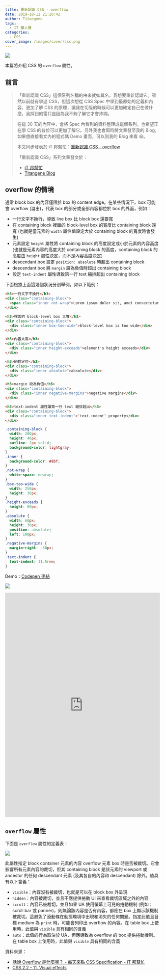 ```yaml
---
title: 重新認識 CSS - overflow
date: 2019-10-12 21:20:42
author: Titangene
tags:
  - IT 鐵人賽
categories:
  - CSS
cover_image: /images/cover/css.png
---
```


![](../images/cover/css.png)

本篇將介紹 CSS 的 `overflow` 屬性。

<!-- more -->

## 前言

> 「重新認識 CSS」這個系列名稱的由來就如其名，我想要重新認識它。雖然以前就有學過 CSS，但這次想從 CSS Spec 中學到最原始的定義和內容，更加了解 CSS 的原理，讓我在切版的時候可以更加確定自己在做什麼，我踩到的雷只是因為我不夠了解它才會炸開。
> 
> 在這 30 天的內容中，會將 Spec 內看到的資料整理成這個系列，也希望正在學 CSS 的各位可以更加了解它。另外我也會同時將文章發至我的 Blog，如果想直接看文內的程式碼 Demo 畫面，可以到我的 Blog 來看 😃。
> 
> 本文同步發表於 iT 邦幫忙：[重新認識 CSS - overflow](https://ithelp.ithome.com.tw/articles/10227474)
> 
> 「重新認識 CSS」系列文章發文於：
> - [iT 邦幫忙](https://ithelp.ithome.com.tw/users/20117586/ironman/2617)
> - [Titangene Blog](https://titangene.github.io/tags/it-%E9%90%B5%E4%BA%BA%E8%B3%BD/)

## overflow 的情境

通常 block box 的內容僅限於 box 的 content edge。在某些情況下，box 可能會 overflow (溢出)，代表 box 的部分或全部內容都位於 box 的外面，例如：

- 一行文字不換行，導致 line box 比 block box 還要寬
- 在 containing block 裡面的 block-level box 的寬度比 containing block 還寬 (也就是當元素的 `width` 屬性值設定大於 containing block 的寬度時會發生)
- 元素設定 `height` 屬性將 containing block 的高度設定成小於元素的內容高度 (也就是元素內容的高度大於 containing block 的高度，containing block 的高度由 `height` 屬性決定，而不是內容高度決定)
- descendant box 設定 `position: absolute` 時超出 containing block
- descendant box 將 `margin` 設為負值時超出 containing block
- 設定 `text-indent` 屬性導致第一行 text 縮排超出 containing block

下面根據上面這幾個狀況分別舉例，如以下範例：

```html
<h3>一行文字不換行</h3>
<div class="containing-block">
  <span class="inner not-wrap">Lorem ipsum dolor sit, amet consectetur elit.</span>
</div>

<h3>裡面的 block-level box 太寬</h3>
<div class="containing-block">
  <div class="inner box-too-wide">block-level box is too wide</div>
</div>

<h3>內容太高</h3>
<div class="containing-block">
  <div class="inner height-exceeds">element's height exceeds</div>
</div>

<h3>絕對定位</h3>
<div class="containing-block">
  <div class="inner absolute">absolute</div>
</div>

<h3>margin 設為負值</h3>
<div class="containing-block">
  <div class="inner negative-margins">negative margins</div>
</div>

<h3>text-indent 屬性讓第一行 text 縮排超出</h3>
<div class="containing-block">
  <div class="inner text-indent">'text-indent' property</div>
</div>
```

```css
.containing-block {
  width: 200px;
  height: 40px;
  outline: 2px solid;
  background-color: lightgray;
}
.inner {
  background-color: #8bf;
}
.not-wrap {
  white-space: nowrap;
}
.box-too-wide {
  width: 250px;
  height: 30px;
}
.height-exceeds {
  height: 60px;
}
.absolute {
  width: 60px;
  height: 30px;
  position: absolute;
  left: 190px;
}
.negative-margins {
  margin-right: -50px;
}
.text-indent {
  text-indent: 11.5rem;
}
```

Demo：[Codepen 連結](https://codepen.io/titangene/pen/zYYrZOe)

![](../images/css-overflow/2019-10-12-20-31-01.png)

<iframe height="731" style="width: 100%;" scrolling="no" title="overflow 情境" src="https://codepen.io/titangene/embed/zYYrZOe?height=731&theme-id=dark&default-tab=css,result" frameborder="no" allowtransparency="true" allowfullscreen="true">
  See the Pen <a href='https://codepen.io/titangene/pen/zYYrZOe'>overflow 情境</a> by Titangene
  (<a href='https://codepen.io/titangene'>@titangene</a>) on <a href='https://codepen.io'>CodePen</a>.
</iframe>

## `overflow` 屬性

下面是 `overflow` 屬性的定義表：

![](../images/css-overflow/2019-10-12-20-37-09.png)

此屬性指定 block container 元素的內容 overflow 元素 box 時是否被裁切。它會影響所有元素內容的裁切，但其 containing block 是該元素的 viewport 或 ancestor 的任何 descendant 元素 (及其各自的內容和 descendant) 除外。值具有以下含義：

- `visible`：內容沒有被裁切，也就是可以在 block box 外呈現
- `hidden`：內容被裁切，並且不應提供捲動 UI 來查看裁切區域之外的內容
- `scroll`：內容已被裁切，並且如果 UA 使用螢幕上可見的捲動機制 (例如：scroll bar 或 panner)，則無論該內容是否有內容，都應在 box 上顯示該機制被裁切。這避免了滾動條在動態環境中出現和消失的任何問題。指定此值且目標 medium 為 `print` 時，可能會列印出 overflow 的內容。在 table box 上使用時，此值與 `visible` 具有相同的含義
- `auto`：此值的行為取決於 UA，但應導致為 overflow 的 box 提供捲動機制。在 table box 上使用時，此值與 `visible` 具有相同的含義

資料來源：
- [話說 Overflow 是什麼呢？ - 每天來點 CSS Specification - iT 邦幫忙](https://ithelp.ithome.com.tw/articles/10224932)
- [CSS 2.2 - 11. Visual effects](https://www.w3.org/TR/CSS22/visufx.html)